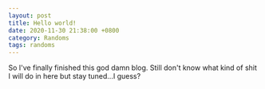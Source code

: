 ```yaml
---
layout: post
title: Hello world!
date: 2020-11-30 21:38:00 +0800
category: Randoms
tags: randoms
---
```

So I've finally finished this god damn blog. Still don't know what kind of shit I will do in here but stay tuned...I guess?
